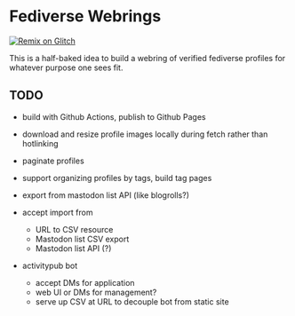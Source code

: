 # Fediverse Webrings

[![Remix on Glitch](https://cdn.glitch.com/2703baf2-b643-4da7-ab91-7ee2a2d00b5b%2Fremix-button.svg)](https://glitch.com/edit/#!/import/github/lmorchard/fediverse-webrings)

This is a half-baked idea to build a webring of verified fediverse profiles for whatever purpose one sees fit.

## TODO

- build with Github Actions, publish to Github Pages

- download and resize profile images locally during fetch rather than hotlinking

- paginate profiles

- support organizing profiles by tags, build tag pages

- export from mastodon list API (like blogrolls?)

- accept import from
  - URL to CSV resource
  - Mastodon list CSV export
  - Mastodon list API (?)

- activitypub bot
  - accept DMs for application
  - web UI or DMs for management?
  - serve up CSV at URL to decouple bot from static site
